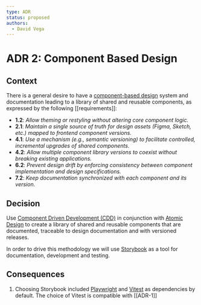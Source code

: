 ```yaml
---
type: ADR
status: proposed
authors:
  - David Vega
---
```


# ADR 2: Component Based Design

## Context

There is a general desire to have a [component-based design](https://www.componentdriven.org/) system and documentation leading to a library of shared and reusable components, as expressed by the following [[requirements]]:

- **1.2**: *Allow theming or restyling without altering core component logic.*
- **2.1**: *Maintain a single source of truth for design assets (Figma, Sketch, etc.) mapped to frontend component versions.*
- **4.1**: *Use a mechanism (e.g., semantic versioning) to facilitate controlled, incremental upgrades of shared components.*
- **4.2**: *Allow multiple component library versions to coexist without breaking existing applications.*
- **6.2**: *Prevent design drift by enforcing consistency between component implementation and design specifications.*
- **7.2**: *Keep documentation synchronized with each component and its version.*


## Decision

Use [Component Driven Development (CDD)](https://www.chromatic.com/blog/component-driven-development/) in conjunction with [Atomic Design](https://bradfrost.com/blog/atomic-design/) to create a library of shared and reusable components that are documented, traceable to design documentation and with versioned releases.

In order to drive this methodology we will use [Storybook](https://storybook.js.org/) as a tool for documentation, development and testing.

## Consequences

1. Choosing Storybook included [Playwright](https://playwright.dev/) and [Vitest](https://vitest.dev/) as dependencies by default. The choice of Vitest is compatible with [[ADR-1]]
